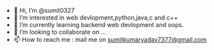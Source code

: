- 👋 Hi, I’m @sumit0327
- 👀 I’m interested in web devlopment,python,java,c and c++
- 🌱 I’m currently learning backend web devlopment and oops.
- 💞️ I’m looking to collaborate on ...
- 📫 How to reach me : mail me on sumitkumaryadav7377@gmail.com

<!---
sumit0327/sumit0327 is a ✨ special ✨ repository because its `README.md` (this file) appears on your GitHub profile.
You can click the Preview link to take a look at your changes.
--->
